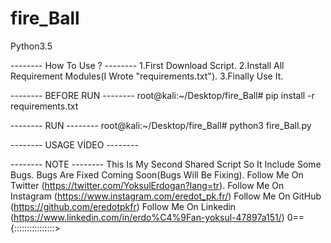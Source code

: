 # fire_Ball
Python3.5

-------- How To Use ? --------
1.First Download Script.
2.Install All Requirement Modules(I Wrote "requirements.txt").
3.Finally Use It.

-------- BEFORE RUN --------
root@kali:~/Desktop/fire_Ball# pip install -r requirements.txt

-------- RUN --------
root@kali:~/Desktop/fire_Ball# python3 fire_Ball.py

-------- USAGE VİDEO --------


-------- NOTE --------
This Is My Second Shared Script So It Include Some Bugs. 
Bugs Are Fixed Coming Soon(Bugs Will Be Fixing). 
Follow Me On Twitter (https://twitter.com/YoksulErdogan?lang=tr). 
Follow Me On Instagram (https://www.instagram.com/eredot_pk.fr/) 
Follow Me On GitHub (https://github.com/eredotpkfr) 
Follow Me On Linkedin (https://www.linkedin.com/in/erdo%C4%9Fan-yoksul-47897a151/)
0=={::::::::::::::::>
